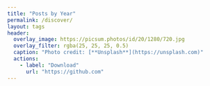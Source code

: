 ```yaml
---
title: "Posts by Year"
permalink: /discover/
layout: tags
header:
  overlay_image: https://picsum.photos/id/20/1280/720.jpg
  overlay_filter: rgba(25, 25, 25, 0.5)
  caption: "Photo credit: [**Unsplash**](https://unsplash.com)"
  actions:
    - label: "Download"
      url: "https://github.com"
---
```

